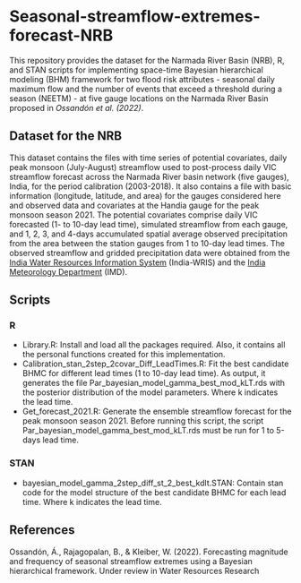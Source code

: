 # Seasonal-streamflow-extremes-forecast-NRB
This repository provides the dataset for the Narmada River Basin (NRB), R, and STAN scripts for implementing space-time Bayesian hierarchical modeling (BHM) framework for two flood risk attributes  - seasonal daily maximum flow and the number of events that exceed a threshold during a season (NEETM) - at five gauge locations on the Narmada River Basin proposed in _Ossandón et al. (2022)_. 

## Dataset for the NRB
This dataset contains the files with time series of potential covariates, daily peak monsoon (July-August) streamflow used to post-process daily VIC streamflow forecast across the Narmada River basin network (five gauges), India, for the period calibration (2003-2018). It also contains a file with basic information (longitude, latitude, and area) for the gauges considered here and observed data and covariates at the Handia gauge for the peak monsoon season 2021. The potential covariates comprise daily VIC forecasted (1- to 10-day lead time), simulated streamflow from each gauge, and 1, 2, 3, and 4-days accumulated spatial average observed precipitation from the area between the station gauges from 1 to 10-day lead times. The observed streamflow and gridded precipitation data were obtained from the [India Water Resources Information System](https://indiawris.gov.in/wris/#/) (India-WRIS) and the [India Meteorology Department](https://www.imdpune.gov.in/Clim_Pred_LRF_New/Grided_Data_Download.html) (IMD).
## Scripts
### R
- Library.R: Install and load all the packages required. Also, it contains all the personal functions created for this implementation. 
- Calibration_stan_2step_2covar_Diff_LeadTimes.R: Fit the best candidate BHMC for different lead times (1 to 10-day lead time). As output, it generates the file Par_bayesian_model_gamma_best_mod_kLT.rds with the posterior distribution of the model parameters. Where k indicates the lead time.
- Get_forecast_2021.R: Generate the ensemble streamflow forecast for the peak monsoon season 2021. Before running this script, the script Par_bayesian_model_gamma_best_mod_kLT.rds must be run for 1 to 5-days lead time. 
### STAN
- bayesian_model_gamma_2step_diff_st_2_best_kdlt.STAN: Contain stan code for the model structure of the best candidate BHMC for each lead time. Where k indicates the lead time.
## References
Ossandón, Á., Rajagopalan, B., & Kleiber, W. (2022). Forecasting magnitude and frequency of seasonal streamflow extremes using a Bayesian hierarchical framework. Under review in Water Resources Research

